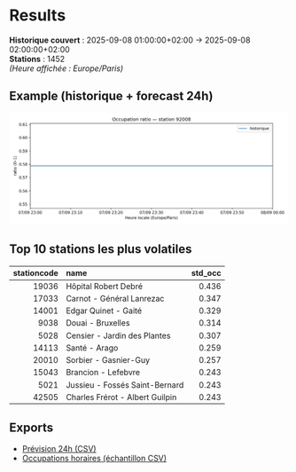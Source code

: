 # Results

**Historique couvert** : 2025-09-08 01:00:00+02:00 → 2025-09-08 02:00:00+02:00  
**Stations** : 1452  
*(Heure affichée : Europe/Paris)*

## Example (historique + forecast 24h)
![sample](assets/sample_forecast.png)

## Top 10 stations les plus volatiles
|   stationcode | name                            |   std_occ |
|--------------:|:--------------------------------|----------:|
|         19036 | Hôpital Robert Debré            |     0.436 |
|         17033 | Carnot - Général Lanrezac       |     0.347 |
|         14001 | Edgar Quinet - Gaité            |     0.329 |
|          9038 | Douai - Bruxelles               |     0.314 |
|          5028 | Censier - Jardin des Plantes    |     0.307 |
|         14113 | Santé - Arago                   |     0.259 |
|         20010 | Sorbier - Gasnier-Guy           |     0.257 |
|         15043 | Brancion - Lefebvre             |     0.243 |
|          5021 | Jussieu - Fossés Saint-Bernard  |     0.243 |
|         42505 | Charles Frérot - Albert Guilpin |     0.243 |

## Exports
- [Prévision 24h (CSV)](exports/velib_forecast_24h.csv)
- [Occupations horaires (échantillon CSV)](exports/velib_hourly.csv)